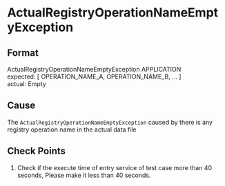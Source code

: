# ActualRegistryOperationNameEmptyException

## Format
ActualRegistryOperationNameEmptyException APPLICATION<br/>
expected: [ OPERATION_NAME_A, OPERATION_NAME_B, ... ]<br/>
actual:  Empty

## Cause
The `ActualRegistryOperationNameEmptyException` caused by there is any registry operation name in the actual data file

## Check Points
1. Check if the execute time of entry service of test case more than 40 seconds, Please make it less than 40 seconds.